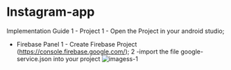 
# Instagram-app

Implementation Guide
1 - Project
1 - Open the Project in your android studio;


 - Firebase Panel
1 - Create Firebase Project (https://console.firebase.google.com/);
2 -import the file google-service.json into your project 
![imagess-1](https://user-images.githubusercontent.com/72661046/120999852-35bd5b00-c7a7-11eb-8922-7b74049960f6.jpeg)


